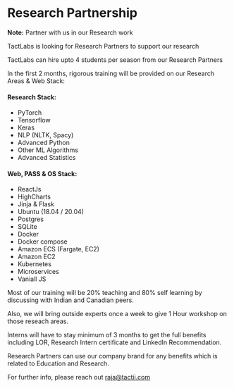 # Research Partnership

**Note:** Partner with us in our Research work


TactLabs is looking for Research Partners to support our research

TactLabs can hire upto 4 students per season from our Research Partners

In the first 2 months, rigorous training will be provided on our Research Areas & Web Stack:
	
#### Research Stack:
+ PyTorch
+ Tensorflow
+ Keras
+ NLP (NLTK, Spacy)
+ Advanced Python
+ Other ML Algorithms
+ Advanced Statistics
	
#### Web, PASS & OS Stack:
+ ReactJs
+ HighCharts
+ Jinja & Flask
+ Ubuntu (18.04 / 20.04)
+ Postgres
+ SQLite
+ Docker
+ Docker compose
+ Amazon ECS (Fargate, EC2)
+ Amazon EC2
+ Kubernetes
+ Microservices
+ Vaniall JS
		
Most of our training will be 20% teaching and 80% self learning by discussing with Indian and Canadian peers.

Also, we will bring outside experts once a week to give 1 Hour workshop on those reseach areas.

Interns will have to stay minimum of 3 months to get the full benefits including LOR, Research Intern certificate and LinkedIn Recommendation.

Research Partners can use our company brand for any benefits which is related to Education and Research.

For further info, please reach out raja@tactii.com